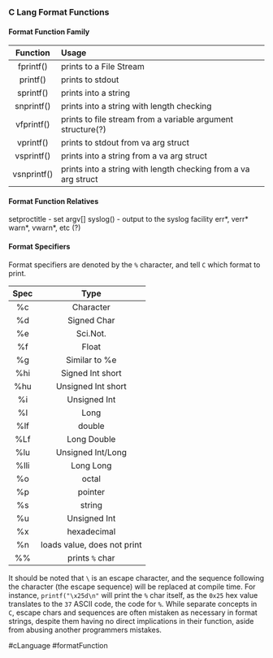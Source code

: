 ### C Lang Format Functions

#### Format Function Family
| Function | Usage |
|:--------:|:---------|
|fprintf() | prints to a File Stream |
|printf()  | prints to stdout |
|sprintf() | prints into a string |
|snprintf() | prints into a string with length checking |
|vfprintf() | prints to file stream from a variable argument structure(?) |
|vprintf() | prints to stdout from va arg struct |
|vsprintf() | prints into a string from a va arg struct |
|vsnprintf() | prints into a string with length checking from a va arg struct |

#### Format Function Relatives
setproctitle - set argv[]
syslog() - output to the syslog facility
err*, verr* warn*, vwarn*, etc (?)


#### Format Specifiers
Format specifiers are denoted by the `%` character, and tell `C` which format to print.

|   Spec   |         Type         |
|:--------:|:--------------------:|
|    %c    |      Character       |
|    %d    |     Signed Char      |
|    %e    |       Sci.Not.       |
|    %f    |        Float         |
|    %g    |    Similar to %e     |
|   %hi    |   Signed Int short   |
|   %hu    |  Unsigned Int short  |
|    %i    |     Unsigned Int     |
|    %l    |         Long         |
|   %lf    |        double        |
|   %Lf    |     Long Double      |
|   %lu    |  Unsigned Int/Long   |
|   %lli   |      Long Long       |
|    %o    |        octal         |
|    %p    |       pointer        |
|    %s    |        string        |
|    %u    |     Unsigned Int     |
|    %x    |     hexadecimal      |
|    %n    | loads value, does not print |
|    %%    |   prints `%` char    |

It should be noted that `\` is an escape character, and the sequence following the character (the escape sequence) will be replaced at compile time. For instance, `printf("\x25d\n"` will print the `%` char itself, as the `0x25` hex value translates to the `37` ASCII code, the code for `%`. While separate concepts in `C`, escape chars and sequences are often mistaken as necessary in format strings, despite them having no direct implications in their function, aside from abusing another programmers mistakes.

#cLanguage #formatFunction 